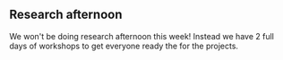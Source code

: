 ## Research afternoon

We won't be doing research afternoon this week! Instead we have 2 full days of workshops to get everyone ready the for the projects.

